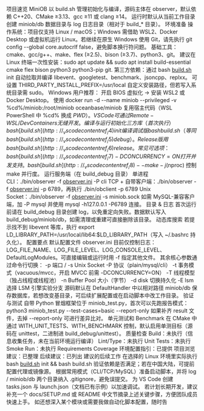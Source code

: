 项目速览
MiniOB 以 build.sh 管理初始化与编译，源码主体在 observer，默认依赖 C++20、CMake ≥3.13、gcc ≥11 或 clang ≥14。
运行时默认从当前工作目录创建 miniob/db 数据目录与 log 日志目录（相对于 build_* 目录）。
环境准备
操作系统：项目仅支持 Linux / macOS；Windows 需借助 WSL2、Docker Desktop 或虚拟机运行 Linux。若继续在原生 Windows 使用 Git，请先执行 git config --global core.autocrlf false，避免脚本换行符问题。
基础工具：cmake、gcc/g++、make、flex (≥2.5)、bison (≥3.7)、python3、git。
建议在 Linux 终端一次性安装：sudo apt update && sudo apt install build-essential cmake flex bison python3 python3-pip git.
第三方依赖：通过 bash [build.sh](http://_vscodecontentref_/3) init 自动拉取并编译 libevent、googletest、benchmark、jsoncpp、replxx。
可设置 THIRD_PARTY_INSTALL_PREFIX=/usr/local 自定义安装路径，但若写入系统目录需 sudo。
Windows 用户推荐：
开启 BIOS 虚拟化 → 安装 WSL2 或 Docker Desktop。
使用 docker run -d --name miniob --privileged -v %cd%/miniob:/root/miniob oceanbase/miniob 复用宿主代码（WSL PowerShell 中 %cd% 换成 $PWD）。
VS Code 可通过 Remote-WSL / Dev Containers 无缝开发。
编译与运行
初始化三方库（首次执行）
bash [build.sh](http://_vscodecontentref_/4) init
编译调试版
bash build.sh（等同 bash [build.sh](http://_vscodecontentref_/5) debug）。Release 版用 bash [build.sh](http://_vscodecontentref_/6) release。
常见可选项：
bash [build.sh](http://_vscodecontentref_/7) -DCONCURRENCY=ON 打开并发支持。
bash [build.sh](http://_vscodecontentref_/8) --make -j$(nproc) 控制 make 并行度。
运行服务端（在 build_debug 目录）
单进程 CLI：./bin/observer -f [observer.ini](http://_vscodecontentref_/9) -P cli
TCP + 自带客户端：./bin/observer -f [observer.ini](http://_vscodecontentref_/10) -p 6789，再执行 ./bin/obclient -p 6789
Unix Socket：./bin/observer -f [observer.ini](http://_vscodecontentref_/11) -s miniob.sock
如需 MySQL-兼容客户端，加 -P mysql 并使用 mysql -h127.0.0.1 -P6789 连接。
目录 & 日志
首次运行前请在 build_debug 目录创建 log，以免重定向失败。数据默认写入 build_debug/miniob/db，如需清理或重建可直接删除该目录。
动态库搜索
若提示找不到 libevent 等库，执行 export LD_LIBRARY_PATH=/usr/local/lib64:$LD_LIBRARY_PATH（写入 ~/.bashrc 持久化）。
配置要点
默认配置文件 observer.ini 目前仅控制日志：LOG_FILE_NAME、LOG_FILE_LEVEL、LOG_CONSOLE_LEVEL、DefaultLogModules。可直接编辑或运行时用 -f 指定其他文件。
其余核心参数通过命令行切换：
-p 端口 / -s Unix Socket
-P 协议（plain/mysql/cli）
-t 事务模式（vacuous/mvcc，开启 MVCC 前需 -DCONCURRENCY=ON）
-T 线程模型（独占线程或线程池）
-n Buffer Pool 大小（字节）
-d disk 切换持久化
-E lsm 选择 LSM 引擎实验分支
源码默认在 DefaultHandler 中以相对路径 miniob/db 保存数据库，若想改变基目录，可后续扩展配置或在启动脚本中改工作目录。
验证与测试
自带 Python 冒烟框架位于 miniob_test.py，首次可以先跑报告模式：
python3 miniob_test.py --test-cases=basic --report-only
如果补齐 result 文件，去掉 --report-only 可进行差异比对。
单元测试和 Benchmark 在 CMake 中通过 WITH_UNIT_TESTS、WITH_BENCHMARK 控制，默认启用单测目标（源码在 unittest，二进制进 build_debug/unittest）。
质量检查
Build：未执行（信息收集任务，未在当前环境运行编译）
Lint/Type：未执行
Unit Tests：未执行
Smoke Run：未执行
Requirements Coverage
环境配置指引：已提供
项目浏览建议：已整理
后续建议：已列出
建议的后续工作
在选择的 Linux 环境里实际执行 bash [build.sh](http://_vscodecontentref_/17) init && bash build.sh 验证依赖是否满足；若在中国大陆，可提前配置代理或镜像源。
根据常用模式（CLI/TCP/MySQL）准备启动脚本，并将 log / miniob/db 两个目录纳入 .gitignore，避免误提交。
为 VS Code 创建 tasks.json 与 launch.json（文档已有示例）以加速调试。
若计划长期开发，建议补充一个 docs/SETUP.md 或 README 中文节摘录上述关键步骤，方便团队成员快速上手。
如还想深入某个模块或需要我做自动化脚本配置，随时告